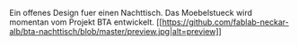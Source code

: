 Ein offenes Design fuer einen Nachttisch. Das Moebelstueck wird momentan vom Projekt BTA entwickelt.
[[https://github.com/fablab-neckar-alb/bta-nachttisch/blob/master/preview.jpg|alt=preview]]
